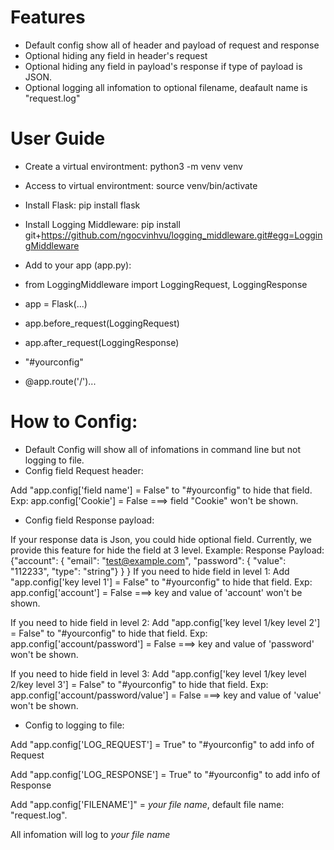 # Features

- Default config show all of header and payload of request and response
- Optional hiding any field in header's request
- Optional hiding any field in payload's response if type of payload is JSON.
- Optional logging all infomation to optional filename, deafault name is "request.log"

# User Guide

- Create a virtual environtment: python3 -m venv venv
- Access to virtual environtment: source venv/bin/activate
- Install Flask: pip install flask
- Install Logging Middleware: pip install git+https://github.com/ngocvinhvu/logging_middleware.git#egg=LoggingMiddleware
- Add to your app (app.py):

- from LoggingMiddleware import LoggingRequest, LoggingResponse
- app = Flask(...)
- app.before_request(LoggingRequest)
- app.after_request(LoggingResponse)
- "#yourconfig"
- @app.route('/')...

# How to Config:
- Default Config will show all of infomations in command line but not logging to file. 
- Config field Request header:

Add "app.config['field name'] = False" to "#yourconfig" to hide that field.
Exp: app.config['Cookie'] = False ===> field "Cookie" won't be shown.

- Config field Response payload:

If your response data is Json, you could hide optional field. 
Currently, we provide this feature for hide the field at 3 level.
Example:
Response Payload: 
{"account": {
                "email": "test@example.com",
                "password": {
                            "value": "112233",
                            "type": "string"}
                        }
            }
If you need to hide field in level 1:
Add "app.config['key level 1'] = False" to "#yourconfig" to hide that field.
Exp: app.config['account'] = False ===> key and value of 'account' won't be shown.

If you need to hide field in level 2:
Add "app.config['key level 1/key level 2'] = False" to "#yourconfig" to hide that field.
Exp: app.config['account/password'] = False ===> key and value of 'password' won't be shown.

If you need to hide field in level 3:
Add "app.config['key level 1/key level 2/key level 3'] = False" to "#yourconfig" to hide that field.
Exp: app.config['account/password/value'] = False ===> key and value of 'value' won't be shown.


- Config to logging to file:

Add "app.config['LOG_REQUEST'] = True" to "#yourconfig" to add info of Request

Add "app.config['LOG_RESPONSE'] = True" to "#yourconfig" to add info of Response

Add "app.config['FILENAME']" = *your file name*, default file name: "request.log". 

All infomation will log to *your file name*
